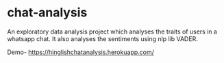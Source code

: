 # chat-analysis
An exploratory data analysis project which analyses the traits of users in a whatsapp chat. It also analyses the sentiments using nlp lib VADER.

Demo-
https://hinglishchatanalysis.herokuapp.com/
